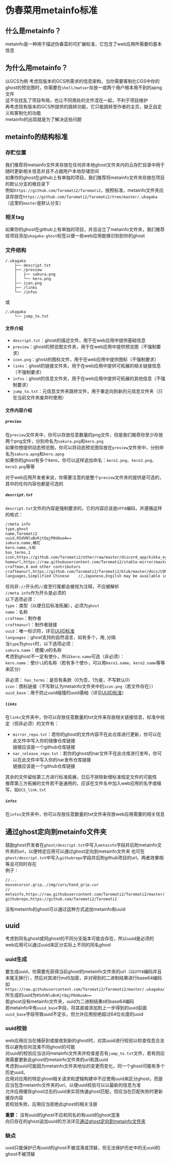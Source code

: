 # 伪春菜用metainfo标准  

## 什么是metainfo？  

metainfo是一种用于描述伪春菜的可扩展标准，它包含了web应用所需要的基本信息  

## 为什么用metainfo？  

以GCS为例
考虑现版本的GCS所需求的信息架构，当你需要客制化CGS中你的ghost的预览图时，你需要在`shell/matser`存放一或两个用户根本用不到的apng文件  
这不仅扰乱了项目布局，也让不同用处的文件混在一起，不利于项目维护  
再考虑现有版本的GCS所提供的跳转功能，它只能跳转至作者的主页，缺乏自定义和客制化的功能  
metainfo的出现就是为了解决这些问题  

## metainfo的结构标准  

### 存贮位置  

我们推荐将metainfo文件夹存放在任何非本地ghost文件夹内的云存贮目录中用于随时更新相关信息并且不占据用户本地存储空间  
如果你的ghost在github上有单独的项目，我们推荐将metainfo文件夹存放在项目的默认分支的根目录下  
例如`https://github.com/Taromati2/Taromati2`，按照标准，metainfo文件夹应该存放在`https://github.com/Taromati2/Taromati2/tree/master/.ukagaka`（这里的`master`是默认分支）  

### 相关tag  

如果你的ghost在github上有单独的项目，并且设立了metainfo文件夹，我们推荐给项目添加`ukagaka-ghost`标签以便一些web应用能够识别到你的ghost  

### 文件结构  

```filetree
/.ukagaka
    ├── descript.txt
    ├── /preview
    │   ├── sakura.png
    │   └── kero.png
    ├── icon.png
    ├── /links
    └── /infos
```

或

```filetree
/.ukagaka
    └── jump_to.txt
```

#### 文件介绍  

- `descript.txt`：ghost的描述文件，用于在web应用中提供基础信息  
- `preview`：ghost的预览图文件夹，用于在web应用中提供预览图（不强制要求）  
- `icon.png`：ghost的图标文件，用于在web应用中提供图标（不强制要求）  
- `links`：ghost的链接文件夹，用于在web应用中提供可拓展的相关链接信息（不强制要求）
- `infos`：ghost的信息文件夹，用于在web应用中提供可拓展的其他信息（不强制要求）
- `jump_to.txt`：元信息文件夹跳转文件，用于重定向到新的元信息文件夹（只在当前文件夹废弃时使用）  

#### 文件内容介绍

##### `preview`

在`preview`文件夹中，你可以存放任意数量的png文件，但是我们推荐你至少存放两个png文件，分别命名为`sakura.png`和`kero.png`  
如果你想提供动态预览图，你可以将动态预览图存放在`preview`文件夹中，分别命名为`sakura.apng`和`kero.apng`  
如果你的ghost有多个kero，你可以这样追加命名：`kero1.png`、`kero2.png`、`kero3.png`等等  

对于web应用开发者来说，你需要注意的是整个`preview`文件夹的提供是可选的，其中的任何内容也都是可选的  

##### `descript.txt`

`descript.txt`文件的内容是强制要求的，它的内容应该是`UTF8`编码，并遵循这样的格式：  

```txt
//meta info
type,ghost
name,Taromati2
uuid,R5dVNluBvKjtQqjP0dAuoA==
sakura.name,橘花
kero.name,斗和
has_terms,1
icon,https://github.com/Taromati2/other/raw/master/discord_app/kikka_eye_open.png
homeurl,https://raw.githubusercontent.com/Taromati2/stable-mirror/master/Taromati2/
craftman,8 and other contributors
craftmanurl,https://github.com/Taromati2/Taromati2/blob/master/docs/CONTRIBUTORS.md
languages,Simplified Chinese	//,Japanese,Engilsh may be available in future
```

任何非`://`开头的`//`直至行尾都会被视为注释，不应被解析  
`//meta info`作为开头是必须的  
以下选项必须：  
`type`：类型（以便日后标准拓展），必须为`ghost`  
`name`：名称  
`craftman`：制作者  
`craftmanurl`：制作者链接  
`uuid`：唯一标识符，详见[UUID标准](#uuid)  
`languages`：ghost支持的自然语言，如有多个，用`,`分隔  
当`type`为`ghost`时，以下选项必须：  
`sakura.name`：使魔`\0`的名称  
考虑到ghost不一定有使仆，所以`kero.name`可选（非必须）：  
`kero.name`：使仆`\1`的名称（若有多个使仆，可以用`kero1.name`、`kero2.name`等等来区分）  

非必须：
`has_terms`：是否有条款（0为否，1为是，不写默认0）  
`icon`：图标链接（不写默认为metainfo文件夹中的`icon.png`（若文件存在））  
`uuid_base`：用于防止uuid碰撞的uuid基础（详见[UUID标准](#uuid)）  

##### `links`

在`links`文件夹中，你可以存放任意数量的txt文件来存放相关链接信息，标准中规定（但非必须）的文件有：

- `mirror_repo.txt`：若你的ghost的文件内容不在此仓库进行更新，你可以在此文件中写入你的镜像仓库链接  
  链接应该是一个github仓库链接  
- `nar_release_repo.txt`：若你的ghost的nar文件不在此仓库进行发布，你可以在此文件中写入你的nar发布仓库链接  
  链接应该是一个github仓库链接

其余的文件留给第三方进行标准拓展，日后不排除新增标准规定文件的可能性  
推荐第三方拓展的文件若不是通用的，应该在文件名中加入web应用的名字或缩写，如`GCS_link.txt`

##### `infos`

在`infos`文件夹中，你可以存放任意数量的txt文件来存放web应用需要的相关信息  

## 通过ghost定向到metainfo文件夹  

鼓励ghost开发者在`ghost/descript.txt`中写入`metainfo`字段并后附metainfo文件夹的url，以便特定应用可以通过ghost定向到metainfo文件夹
也可在`ghost/descript.txt`中写入`githubrepo`字段并后附github项目的url，两者效果相等且可同时存在  
例子：

```txt
//...
mousecursor.grip,./img/curs/hand_grip.cur
//
metainfo,https://raw.githubusercontent.com/Taromati2/Taromati2/master/.ukagaka/
githubrepo,https://github.com/Taromati2/Taromati2
```

没有metainfo的ghost可以通过这种方式追加metainfo和uuid  

## uuid

考虑到同名ghost或同ghost的不同分支版本可能会存在，所以uuid是必须的  
web应用可以通过uuid来区分实际上不同的同名ghost  

### uuid生成  

要生成uuid，你需要先获得当前ghost的metainfo文件夹的url（以`UTF8`编码并且末尾无换行），然后对其进行md5加密，并对得到的二进制结果进行base64编码  
如`https://raw.githubusercontent.com/Taromati2/Taromati2/master/.ukagaka/`所生成的uuid为`R5dVNluBvKjtQqjP0dAuoA==`  
若ghost没有metainfo文件夹，uuid为二进制结果`0`的base64编码  
若metainfo中有`uuid_base`字段，将其直接添加到上一步得到的uuid前面  
`uuid_base`字段导致uuid不定长，但允许应用拒绝超过64位长度的uuid  

### uuid校验  

web应用应当在捕获到或接收到新的ghost时，对其uuid进行校验以检查信息合法性以避免任何混淆不同ghost的可能  
对uuid的校验应当访问metainfo文件夹并检查是否有`jump_to.txt`文件，若有则应用需要更新此ghost的metainfo文件夹的url和其uuid  
考虑到uuid可能因为metainfo文件夹地址的变更而变化，同一个ghost可能有多个历史uuid。  
应用对应用的特定ghost相关请求和逻辑构建中不应使用uuid来区分ghost，而是应当包含metainfo文件夹的url，以便uuid校验可以以最新的信息为准  
允许应用缓存ghost过去的uuid来实现快速ghost匹配，但应当在匹配失败时更新缓存内容  
若校验失败，应用应当拒绝此ghost的相关注册  

**重要：** 没有uuid的ghost不应和同名的有uuid的ghost混淆  
向已存在的ghost追加uuid的方法详见[通过ghost定向到metainfo文件夹](#通过ghost定向到metainfo文件夹)  

### 缺点

uuid只能保护已有uuid的ghost不被混淆或顶替，但无法保护历史中的无uuid的ghost不被顶替  
